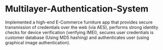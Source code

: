 # Multilayer-Authentication-System
Implemented a high-end E-Commerce furniture app that provides secure transmission of credentials over the web (via AES), performs strong identity checks for device verification (verifying IMEI), secures user credentials is customer database (Using MD5 hashing) and authenticates user (using graphical image authentication). 
